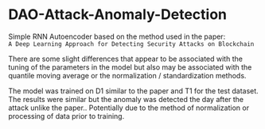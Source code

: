 # DAO-Attack-Anomaly-Detection

Simple RNN Autoencoder based on the method used in the paper: <br>
 `A Deep Learning Approach for Detecting Security Attacks on Blockchain`
 
 There are some slight differences that appear to be associated with the tuning of the parameters in the model but also may be associated with the quantile moving average or the normalization / standardization methods.

The model was trained on D1 similar to the paper and T1 for the test dataset. The results were similar but the anomaly was detected the day after the attack unlike the paper..
Potentially due to the method of normalization or processing of data prior to training.

